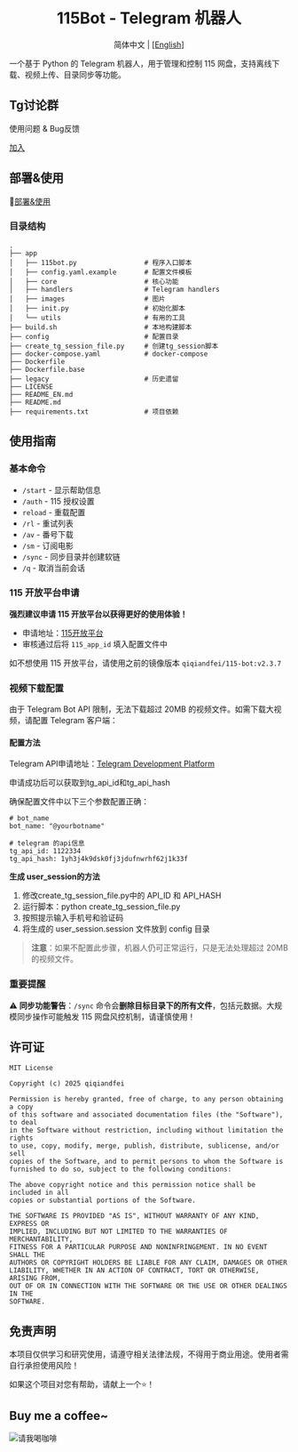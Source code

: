 <div align="center">
    <h1>115Bot - Telegram 机器人</h1>
    <p>简体中文 | <a href="./README_EN.md">[English]</a> </p>
</div>

一个基于 Python 的 Telegram 机器人，用于管理和控制 115 网盘，支持离线下载、视频上传、目录同步等功能。

## Tg讨论群

使用问题 & Bug反馈

[加入](https://t.me/+FTPNla_7SCc3ZWVl)

## 部署&使用

📖[部署&使用](https://github.com/qiqiandfei/Telegram-115bot/wiki)


### 目录结构
```
.
├── app
│   ├── 115bot.py                 # 程序入口脚本
│   ├── config.yaml.example       # 配置文件模板
│   ├── core                      # 核心功能
│   ├── handlers                  # Telegram handlers
│   ├── images                    # 图片
│   ├── init.py                   # 初始化脚本
│   └── utils                     # 有用的工具
├── build.sh                      # 本地构建脚本
├── config                        # 配置目录
├── create_tg_session_file.py     # 创建tg_session脚本
├── docker-compose.yaml           # docker-compose
├── Dockerfile                    
├── Dockerfile.base
├── legacy                        # 历史遗留
├── LICENSE
├── README_EN.md
├── README.md
├── requirements.txt              # 项目依赖
```

## 使用指南

### 基本命令

- `/start`   - 显示帮助信息
- `/auth`    - 115 授权设置
- `reload`   - 重载配置
- `/rl`      - 重试列表
- `/av`      - 番号下载
- `/sm`      - 订阅电影
- `/sync`    - 同步目录并创建软链
- `/q`       - 取消当前会话

### 115 开放平台申请

**强烈建议申请 115 开放平台以获得更好的使用体验！**
- 申请地址：[115开放平台](https://open.115.com/)
- 审核通过后将 `115_app_id` 填入配置文件中

如不想使用 115 开放平台，请使用之前的镜像版本 `qiqiandfei/115-bot:v2.3.7`

### 视频下载配置

由于 Telegram Bot API 限制，无法下载超过 20MB 的视频文件。如需下载大视频，请配置 Telegram 客户端：

#### 配置方法
Telegram API申请地址：[Telegram Development Platform](https://my.telegram.org/auth)

申请成功后可以获取到tg_api_id和tg_api_hash

确保配置文件中以下三个参数配置正确：
```
# bot_name
bot_name: "@yourbotname"

# telegram 的api信息
tg_api_id: 1122334
tg_api_hash: 1yh3j4k9dsk0fj3jdufnwrhf62j1k33f
```
**生成 user_session的方法**
1. 修改create_tg_session_file.py中的 API_ID 和 API_HASH
2. 运行脚本：python create_tg_session_file.py
3. 按照提示输入手机号和验证码
4. 将生成的 user_session.session 文件放到 config 目录

> **注意**：如果不配置此步骤，机器人仍可正常运行，只是无法处理超过 20MB 的视频文件。

### 重要提醒

⚠️ **同步功能警告**：`/sync` 命令会**删除目标目录下的所有文件**，包括元数据。大规模同步操作可能触发 115 网盘风控机制，请谨慎使用！

## 许可证
```
MIT License

Copyright (c) 2025 qiqiandfei

Permission is hereby granted, free of charge, to any person obtaining a copy
of this software and associated documentation files (the "Software"), to deal
in the Software without restriction, including without limitation the rights
to use, copy, modify, merge, publish, distribute, sublicense, and/or sell
copies of the Software, and to permit persons to whom the Software is
furnished to do so, subject to the following conditions:

The above copyright notice and this permission notice shall be included in all
copies or substantial portions of the Software.

THE SOFTWARE IS PROVIDED "AS IS", WITHOUT WARRANTY OF ANY KIND, EXPRESS OR
IMPLIED, INCLUDING BUT NOT LIMITED TO THE WARRANTIES OF MERCHANTABILITY,
FITNESS FOR A PARTICULAR PURPOSE AND NONINFRINGEMENT. IN NO EVENT SHALL THE
AUTHORS OR COPYRIGHT HOLDERS BE LIABLE FOR ANY CLAIM, DAMAGES OR OTHER
LIABILITY, WHETHER IN AN ACTION OF CONTRACT, TORT OR OTHERWISE, ARISING FROM,
OUT OF OR IN CONNECTION WITH THE SOFTWARE OR THE USE OR OTHER DEALINGS IN THE
SOFTWARE.
```

## 免责声明
本项目仅供学习和研究使用，请遵守相关法律法规，不得用于商业用途。使用者需自行承担使用风险！

如果这个项目对您有帮助，请献上一个⭐！

## Buy me a coffee~
![请我喝咖啡](https://alist.qiqiandfei.fun:8843/d/Syncthing/yufei/%E4%B8%AA%E4%BA%BA/%E8%B5%9E%E8%B5%8F.png)